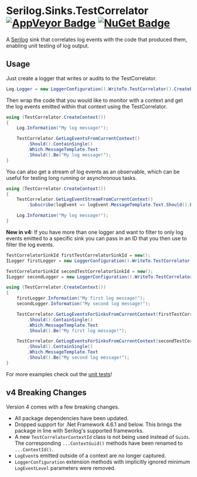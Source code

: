 # Serilog.Sinks.TestCorrelator [![AppVeyor Badge](https://ci.appveyor.com/api/projects/status/rjdxaaq2ry50v30c/branch/master?svg=true)](https://ci.appveyor.com/project/MitchBodmer/serilog-sinks-testcorrelator/branch/master) [![NuGet Badge](https://buildstats.info/nuget/Serilog.Sinks.TestCorrelator)](https://www.nuget.org/packages/Serilog.Sinks.TestCorrelator/)

A [Serilog](https://github.com/serilog/serilog) sink that correlates log events with the code that produced them, enabling unit testing of log output.

## Usage

Just create a logger that writes or audits to the TestCorrelator.

```csharp
Log.Logger = new LoggerConfiguration().WriteTo.TestCorrelator().CreateLogger();
```

Then wrap the code that you would like to monitor with a context and get the log events emitted within that context using the TestCorrelator.

```csharp
using (TestCorrelator.CreateContext())
{
    Log.Information("My log message!");

    TestCorrelator.GetLogEventsFromCurrentContext()
        .Should().ContainSingle()
        .Which.MessageTemplate.Text
        .Should().Be("My log message!");
}
```

You can also get a stream of log events as an observable, which can be useful for testing long running or asynchronous tasks.

```csharp
using (TestCorrelator.CreateContext())
{
    TestCorrelator.GetLogEventStreamFromCurrentContext()
        .Subscribe(logEvent => logEvent.MessageTemplate.Text.Should().Be("My log message!"));

    Log.Information("My log message!");
}
```

__New in v4:__ If you have more than one logger and want to filter to only log events emitted to a specific sink you can pass in an ID that you then use to filter the log events.

```csharp
TestCorrelatorSinkId firstTestCorrelatorSinkId = new();
ILogger firstLogger = new LoggerConfiguration().WriteTo.TestCorrelator(firstTestCorrelatorSinkId).CreateLogger();

TestCorrelatorSinkId secondTestCorrelatorSinkId = new();
ILogger secondLogger = new LoggerConfiguration().WriteTo.TestCorrelator(secondTestCorrelatorSinkId).CreateLogger();

using (TestCorrelator.CreateContext())
{
    firstLogger.Information("My first log message!");
    secondLogger.Information("My second log message!");

    TestCorrelator.GetLogEventsForSinksFromCurrentContext(firstTestCorrelatorSinkId)
        .Should().ContainSingle()
        .Which.MessageTemplate.Text
        .Should().Be("My first log message!");

    TestCorrelator.GetLogEventsForSinksFromCurrentContext(secondTestCorrelatorSinkId)
        .Should().ContainSingle()
        .Which.MessageTemplate.Text
        .Should().Be("My second log message!");
}
```

For more examples check out the [unit tests](https://github.com/MitchBodmer/serilog-sinks-testcorrelator/tree/master/test/Serilog.Sinks.TestCorrelator.Tests)!

## v4 Breaking Changes
Version 4 comes with a few breaking changes.
- All package dependencies have been updated.
- Dropped support for .Net Framework 4.6.1 and below. This brings the package in line with Serilog's supported frameworks.
- A new `TestCorrelatorContextId` class is not being used instead of `Guids`. The corresponding `...ContextGuid()` methods have been renamed to `...ContextId()`.
- `LogEvent`s emitted outside of a context are no longer captured.
- `LoggerConfiguration` extension methods with implicitly ignored minimum `LogEventLevel` parameters were removed.